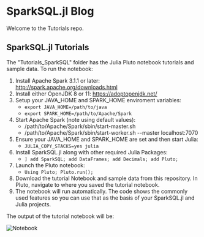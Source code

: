 # SparkSQL.jl Blog
Welcome to the Tutorials repo.

## SparkSQL.jl Tutorials 
The "Tutorials_SparkSQL" folder has the Julia Pluto notebook tutorials and sample data.
To run the notebook:
1. Install Apache Spark 3.1.1 or later: http://spark.apache.org/downloads.html
2. Install either OpenJDK 8 or 11: https://adoptopenjdk.net/
3. Setup your JAVA_HOME and SPARK_HOME enviroment variables: 
   - `export JAVA_HOME=/path/to/java` 
   - `export SPARK_HOME=/path/to/Apache/Spark`
4. Start Apache Spark (note using default values):
   - /path/to/Apache/Spark/sbin/start-master.sh
   - /path/to/Apache/Spark/sbin/start-worker.sh --master localhost:7070
5. Ensure your JAVA_HOME and SPARK_HOME are set and then start Julia:
   - `JULIA_COPY_STACKS=yes julia`
6. Install SparkSQL.jl along with other required Julia Packages:
   - `] add SparkSQL; add DataFrames; add Decimals; add Pluto;`
7. Launch the Pluto notebook:
   - `Using Pluto; Pluto.run();`
8. Download the tutorial Notebook and sample data from this repository. In Pluto, navigate to where you saved the tutorial notebook.
9. The notebook will run automatically. The code shows the commonly used features so you can use that as the basis of your SparkSQL.jl and Julia projects.

The output of the tutorial notebook will be:

![Notebook](/img/00.png)
